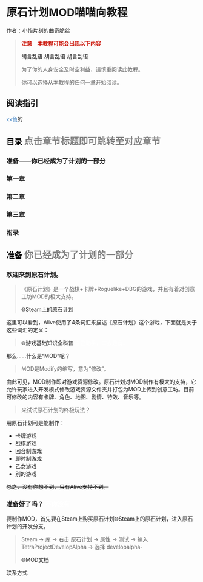 # 原石计划MOD喵喵向教程

作者：<a href="#作者" style="text-decoration:none">小怡片刻的曲奇脆丝</a>

> <font color="Scarlet">**注意　本教程可能会出现以下内容**</font>
>
> <font color="Black">胡言乱语	胡言乱语	胡言乱语</font>
>
> 为了你的人身安全及时空利益，请慎重阅读此教程。
>
> 你可以选择从本教程的任何一章开始阅读。

## 阅读指引

<font color="4183C4">xx色</font>的

## <a name="目录"><font color="Black">目录</font></a>	<font color="Gray" size="5">点击章节标题即可跳转至对应章节</font>

### <a href="#第〇章" style="text-decoration:none">准备——你已经成为了计划的一部分</a>

### <a href="#第一章" style="text-decoration:none">第一章</a>

### <a href="#第二章" style="text-decoration:none">第二章</a>

### <a href="#第三章" style="text-decoration:none">第三章</a>

### <a href="#附录" style="text-decoration:none">附录</a>

## <a name="第〇章"><font color="Black">准备</font>	<font color="Gray" size="5">你已经成为了计划的一部分</font></a>

### 欢迎来到原石计划。

> 《原石计划》是一个战棋+卡牌+Roguelike+DBG的游戏，并且有着对创意工坊MOD的极大支持。
>
> <a href="https://store.steampowered.com/app/1017410" style="text-decoration:none">🌐Steam上的原石计划</a>

这里可以看到，Alive使用了4条词汇来描述《原石计划》这个游戏，下面就是关于这些词汇的定义：

> <a href="https://www.baidu.com" style="text-decoration:none">🌐游戏基础知识全科普</a>	<font color="White">自己动手，丰衣足食。</font>

那么……什么是“MOD”呢？

> MOD是Modify的缩写，意为“修改”。

由此可见，MOD制作即对游戏资源修改。原石计划对MOD制作有极大的支持，它允许玩家进入开发模式修改游戏资源文件夹并打包为MOD上传到创意工坊。目前可修改的内容有卡牌、角色、地图、剧情、特效、音乐等。

> 来试试原石计划的终极玩法？

用原石计划可是能制作：

* 卡牌游戏
* 战棋游戏
* 回合制游戏
* 即时制游戏
* 乙女游戏
* 别的游戏

~~总之，没有你想不到，只有Alive支持不到。~~

### 准备好了吗？	<font color="White">不你没有</font>

要制作MOD，首先要~~在Steam上购买原石计划<a href="https://store.steampowered.com/app/1017410" style="text-decoration:none">🌐Steam上的原石计划</a>，~~进入原石计划的开发分支。

> Steam -> 库 -> 右击 原石计划 -> 属性 -> 测试 -> 输入 TetraProjectDevelopAlpha -> 选择 developalpha-
>
> <a href="http://tpdocs.alivegamestudio.com/"  style="text-decoration:none">🌐MOD文档</a>



<a name="作者">联系方式</a>

